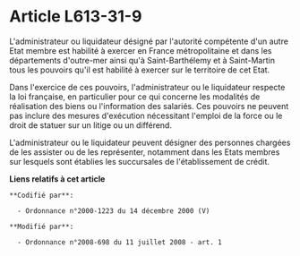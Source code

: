 # Article L613-31-9

L'administrateur ou liquidateur désigné par l'autorité compétente d'un autre Etat membre est habilité à exercer en France
métropolitaine et dans les départements d'outre-mer ainsi qu'à Saint-Barthélemy et à Saint-Martin tous les pouvoirs qu'il est
habilité à exercer sur le territoire de cet Etat.

Dans l'exercice de ces pouvoirs, l'administrateur ou le liquidateur respecte la loi française, en particulier pour ce qui
concerne les modalités de réalisation des biens ou l'information des salariés. Ces pouvoirs ne peuvent pas inclure des
mesures d'exécution nécessitant l'emploi de la force ou le droit de statuer sur un litige ou un différend.

L'administrateur ou le liquidateur peuvent désigner des personnes chargées de les assister ou de les représenter, notamment
dans les Etats membres sur lesquels sont établies les succursales de l'établissement de crédit.

**Liens relatifs à cet article**

	**Codifié par**:

	  - Ordonnance n°2000-1223 du 14 décembre 2000 (V)

	**Modifié par**:

	  - Ordonnance n°2008-698 du 11 juillet 2008 - art. 1
